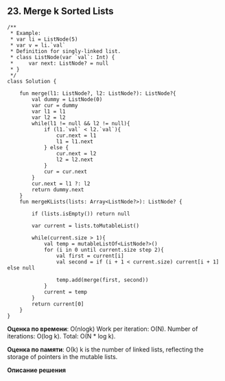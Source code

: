 ## 23. Merge k Sorted Lists

```
/**
 * Example:
 * var li = ListNode(5)
 * var v = li.`val`
 * Definition for singly-linked list.
 * class ListNode(var `val`: Int) {
 *     var next: ListNode? = null
 * }
 */
class Solution {
    
    fun merge(l1: ListNode?, l2: ListNode?): ListNode?{
        val dummy = ListNode(0)
        var cur = dummy
        var l1 = l1
        var l2 = l2
        while(l1 != null && l2 != null){
            if (l1.`val` < l2.`val`){
                cur.next = l1
                l1 = l1.next
            } else {
                cur.next = l2
                l2 = l2.next
            }
            cur = cur.next
        }
        cur.next = l1 ?: l2
        return dummy.next
    }
    fun mergeKLists(lists: Array<ListNode?>): ListNode? {

        if (lists.isEmpty()) return null

        var current = lists.toMutableList()

        while(current.size > 1){
            val temp = mutableListOf<ListNode?>()
            for (i in 0 until current.size step 2){
                val first = current[i]
                val second = if (i + 1 < current.size) current[i + 1] else null

                temp.add(merge(first, second))
            }
            current = temp
        }
        return current[0]
    }
}

```

**Оценка по времени**: О(nlogk)
Work per iteration: O(N).
Number of iterations: O(log k).
Total: O(N * log k).




**Оценка по памяти**: О(k)
k is the number of linked lists, reflecting the storage of pointers in the mutable lists.




**Описание решения**
```

```

